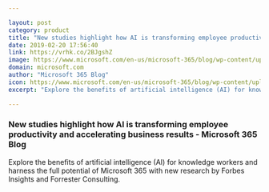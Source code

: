 ```yaml
---

layout: post
category: product
title: "New studies highlight how AI is transforming employee productivity and accelerating business results - Microsoft 365 Blog"
date: 2019-02-20 17:56:40
link: https://vrhk.co/2BJgshZ
image: https://www.microsoft.com/en-us/microsoft-365/blog/wp-content/uploads/sites/2/2019/02/OfficeNews_AI-SOCIAL.png
domain: microsoft.com
author: "Microsoft 365 Blog"
icon: https://www.microsoft.com/en-us/microsoft-365/blog/wp-content/uploads/sites/2/2018/03/cropped-microsoft-favicon-new-180x180.png
excerpt: "Explore the benefits of artificial intelligence (AI) for knowledge workers and harness the full potential of Microsoft 365 with new research by Forbes Insights and Forrester Consulting."

---
```


### New studies highlight how AI is transforming employee productivity and accelerating business results - Microsoft 365 Blog

Explore the benefits of artificial intelligence (AI) for knowledge workers and harness the full potential of Microsoft 365 with new research by Forbes Insights and Forrester Consulting.